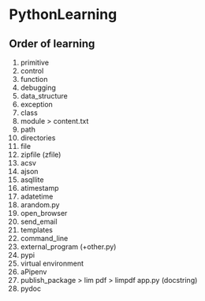 # PythonLearning

## Order of learning

1. primitive
2. control
3. function
4. debugging
5. data_structure
6. exception
7. class
8. module > content.txt
9. path
10. directories
11. file
12. zipfile (zfile)
13. acsv
14. ajson
15. asqllite
16. atimestamp
17. adatetime
18. arandom.py
19. open_browser
20. send_email
21. templates
22. command_line
23. external_program (+other.py)
24. pypi
25. virtual environment
26. aPipenv
27. publish_package > lim pdf > limpdf app.py (docstring)
28. pydoc
